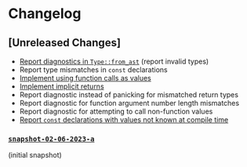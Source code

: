 # Changelog

## [Unreleased Changes]
- [Report diagnostics in `Type::from_ast`](https://github.com/amp-lang/ampc/issues/5) (report invalid types)
- Report type mismatches in `const` declarations
- [Implement using function calls as values](https://github.com/amp-lang/ampc/issues/8)
- [Implement implicit returns](https://github.com/amp-lang/ampc/issues/6)
- Report diagnostic instead of panicking for mismatched return types
- Report diagnostic for function argument number length mismatches
- Report diagnostic for attempting to call non-function values
- [Report `const` declarations with values not known at compile time](https://github.com/amp-lang/ampc/issues/9)

### [`snapshot-02-06-2023-a`](https://github.com/amp-lang/ampc/releases/tag/snapshot-02-06-2023-a)
(initial snapshot)